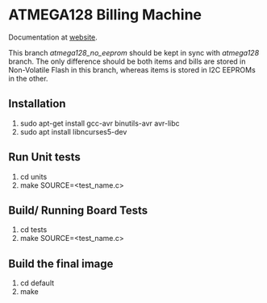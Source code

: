 # ATMEGA128 Billing Machine
Documentation at [website](https://narenkn.com/works/embedded/at128_biller/).

This branch _atmega128_no_eeprom_ should be kept in sync with _atmega128_ branch. The only difference should be both items and bills are stored in Non-Volatile Flash in this branch, whereas items is stored in I2C EEPROMs in the other.

## Installation
1. sudo apt-get install gcc-avr binutils-avr avr-libc
1. sudo apt install libncurses5-dev

## Run Unit tests
1. cd units
1. make SOURCE=<test_name.c>

## Build/ Running Board Tests
1. cd tests
1. make SOURCE=<test_name.c>

## Build the final image
1. cd default
1. make

